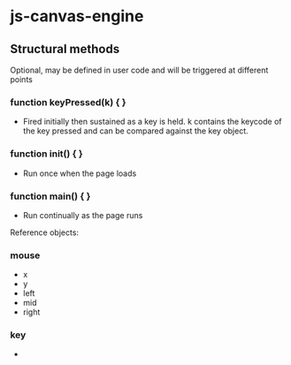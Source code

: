 # js-canvas-engine


## Structural methods
Optional, may be defined in user code and will be triggered at different points

### function keyPressed(k) { }
- Fired initially then sustained as a key is held. k contains the keycode of the key pressed and can be compared against the key object.

### function init() { }
- Run once when the page loads

### function main() { }
- Run continually as the page runs

Reference objects:

### mouse
- x
- y
- left
- mid
- right
### key
-

